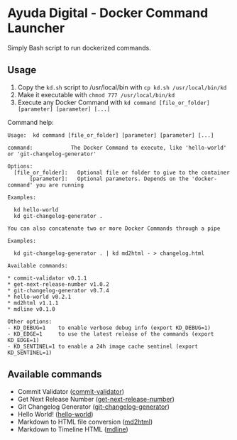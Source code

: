# Ayuda Digital - Docker Command Launcher

Simply Bash script to run dockerized commands.

## Usage

1. Copy the `kd.sh` script to /usr/local/bin with `cp kd.sh /usr/local/bin/kd`
2. Make it executable with `chmod 777 /usr/local/bin/kd`
3. Execute any Docker Command with `kd command [file_or_folder] [parameter] [parameter] [...]`

Command help:

```console
Usage:  kd command [file_or_folder] [parameter] [parameter] [...]

command:            The Docker Command to execute, like 'hello-world' or 'git-changelog-generator'

Options:
  [file_or_folder]:   Optional file or folder to give to the container
       [parameter]:   Optional parameters. Depends on the 'docker-command' you are running

Examples:

  kd hello-world
  kd git-changelog-generator .

You can also concatenate two or more Docker Commands through a pipe

Examples:

  kd git-changelog-generator . | kd md2html - > changelog.html

Available commands:

* commit-validator v0.1.1
* get-next-release-number v1.0.2
* git-changelog-generator v0.7.4
* hello-world v0.2.1
* md2html v1.1.1
* mdline v0.1.0

Other options:
- KD_DEBUG=1    to enable verbose debug info (export KD_DEBUG=1)
- KD_EDGE=1     to use the latest release of the commands (export KD_EDGE=1)
- KD_SENTINEL=1 to enable a 24h image cache sentinel (export KD_SENTINEL=1)
```

## Available commands

- Commit Validator ([commit-validator](https://github.com/ayudadigital/dc-commit-validator))
- Get Next Release Number ([get-next-release-number](https://github.com/ayudadigital/dc-get-next-release-number))
- Git Changelog Generator ([git-changelog-generator](https://github.com/ayudadigital/dc-git-changelog-generator))
- Hello World! ([hello-world](https://github.com/ayudadigital/dc-hello-world))
- Markdown to HTML file conversion ([md2html](https://github.com/ayudadigital/dc-md2html))
- Markdown to Timeline HTML ([mdline](https://github.com/ayudadigital/dc-mdline))
